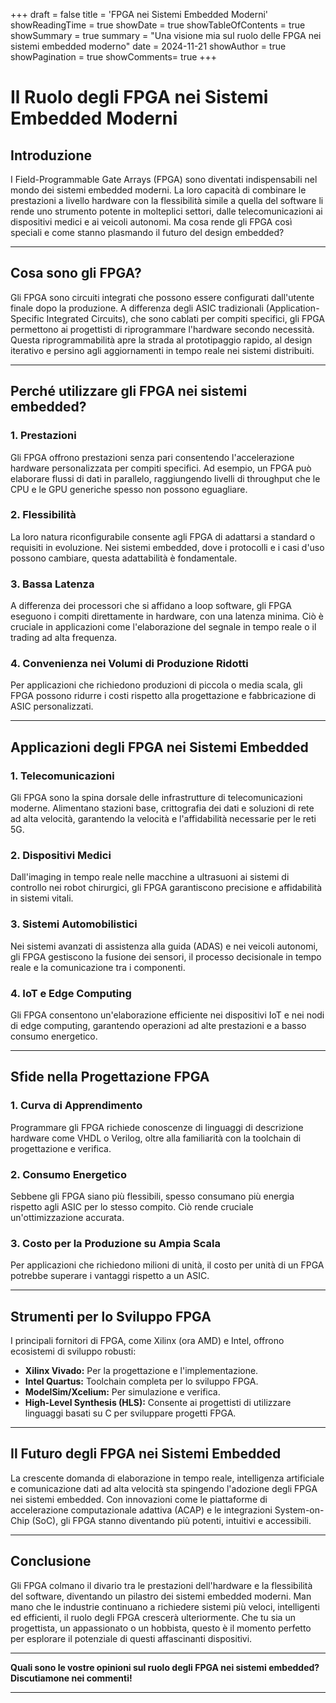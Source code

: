 +++
draft = false
title = 'FPGA nei Sistemi Embedded Moderni'
showReadingTime = true
showDate = true
showTableOfContents = true
showSummary = true
summary = "Una visione mia sul ruolo delle FPGA nei sistemi embedded moderno"
date = 2024-11-21
showAuthor = true
showPagination = true
showComments= true
+++


# Il Ruolo degli FPGA nei Sistemi Embedded Moderni

## Introduzione
I Field-Programmable Gate Arrays (FPGA) sono diventati indispensabili nel mondo dei sistemi embedded moderni. La loro capacità di combinare le prestazioni a livello hardware con la flessibilità simile a quella del software li rende uno strumento potente in molteplici settori, dalle telecomunicazioni ai dispositivi medici e ai veicoli autonomi. Ma cosa rende gli FPGA così speciali e come stanno plasmando il futuro del design embedded?

---

## Cosa sono gli FPGA?
Gli FPGA sono circuiti integrati che possono essere configurati dall'utente finale dopo la produzione. A differenza degli ASIC tradizionali (Application-Specific Integrated Circuits), che sono cablati per compiti specifici, gli FPGA permettono ai progettisti di riprogrammare l'hardware secondo necessità. Questa riprogrammabilità apre la strada al prototipaggio rapido, al design iterativo e persino agli aggiornamenti in tempo reale nei sistemi distribuiti.

---

## Perché utilizzare gli FPGA nei sistemi embedded?

### 1. **Prestazioni**
Gli FPGA offrono prestazioni senza pari consentendo l'accelerazione hardware personalizzata per compiti specifici. Ad esempio, un FPGA può elaborare flussi di dati in parallelo, raggiungendo livelli di throughput che le CPU e le GPU generiche spesso non possono eguagliare.

### 2. **Flessibilità**
La loro natura riconfigurabile consente agli FPGA di adattarsi a standard o requisiti in evoluzione. Nei sistemi embedded, dove i protocolli e i casi d'uso possono cambiare, questa adattabilità è fondamentale.

### 3. **Bassa Latenza**
A differenza dei processori che si affidano a loop software, gli FPGA eseguono i compiti direttamente in hardware, con una latenza minima. Ciò è cruciale in applicazioni come l'elaborazione del segnale in tempo reale o il trading ad alta frequenza.

### 4. **Convenienza nei Volumi di Produzione Ridotti**
Per applicazioni che richiedono produzioni di piccola o media scala, gli FPGA possono ridurre i costi rispetto alla progettazione e fabbricazione di ASIC personalizzati.

---

## Applicazioni degli FPGA nei Sistemi Embedded

### **1. Telecomunicazioni**
Gli FPGA sono la spina dorsale delle infrastrutture di telecomunicazioni moderne. Alimentano stazioni base, crittografia dei dati e soluzioni di rete ad alta velocità, garantendo la velocità e l'affidabilità necessarie per le reti 5G.

### **2. Dispositivi Medici**
Dall'imaging in tempo reale nelle macchine a ultrasuoni ai sistemi di controllo nei robot chirurgici, gli FPGA garantiscono precisione e affidabilità in sistemi vitali.

### **3. Sistemi Automobilistici**
Nei sistemi avanzati di assistenza alla guida (ADAS) e nei veicoli autonomi, gli FPGA gestiscono la fusione dei sensori, il processo decisionale in tempo reale e la comunicazione tra i componenti.

### **4. IoT e Edge Computing**
Gli FPGA consentono un'elaborazione efficiente nei dispositivi IoT e nei nodi di edge computing, garantendo operazioni ad alte prestazioni e a basso consumo energetico.

---

## Sfide nella Progettazione FPGA

### 1. **Curva di Apprendimento**
Programmare gli FPGA richiede conoscenze di linguaggi di descrizione hardware come VHDL o Verilog, oltre alla familiarità con la toolchain di progettazione e verifica.

### 2. **Consumo Energetico**
Sebbene gli FPGA siano più flessibili, spesso consumano più energia rispetto agli ASIC per lo stesso compito. Ciò rende cruciale un'ottimizzazione accurata.

### 3. **Costo per la Produzione su Ampia Scala**
Per applicazioni che richiedono milioni di unità, il costo per unità di un FPGA potrebbe superare i vantaggi rispetto a un ASIC.

---

## Strumenti per lo Sviluppo FPGA

I principali fornitori di FPGA, come Xilinx (ora AMD) e Intel, offrono ecosistemi di sviluppo robusti:

- **Xilinx Vivado:** Per la progettazione e l'implementazione.
- **Intel Quartus:** Toolchain completa per lo sviluppo FPGA.
- **ModelSim/Xcelium:** Per simulazione e verifica.
- **High-Level Synthesis (HLS):** Consente ai progettisti di utilizzare linguaggi basati su C per sviluppare progetti FPGA.

---

## Il Futuro degli FPGA nei Sistemi Embedded
La crescente domanda di elaborazione in tempo reale, intelligenza artificiale e comunicazione dati ad alta velocità sta spingendo l'adozione degli FPGA nei sistemi embedded. Con innovazioni come le piattaforme di accelerazione computazionale adattiva (ACAP) e le integrazioni System-on-Chip (SoC), gli FPGA stanno diventando più potenti, intuitivi e accessibili.

---

## Conclusione
Gli FPGA colmano il divario tra le prestazioni dell'hardware e la flessibilità del software, diventando un pilastro dei sistemi embedded moderni. Man mano che le industrie continuano a richiedere sistemi più veloci, intelligenti ed efficienti, il ruolo degli FPGA crescerà ulteriormente. Che tu sia un progettista, un appassionato o un hobbista, questo è il momento perfetto per esplorare il potenziale di questi affascinanti dispositivi.

---

**Quali sono le vostre opinioni sul ruolo degli FPGA nei sistemi embedded? Discutiamone nei commenti!**

---
